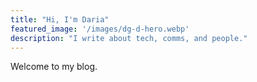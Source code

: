 ```yaml
---
title: "Hi, I'm Daria"
featured_image: '/images/dg-d-hero.webp'
description: "I write about tech, comms, and people."
---
```

Welcome to my blog.
